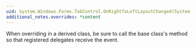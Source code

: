 ```yaml
---
uid: System.Windows.Forms.TabControl.OnRightToLeftLayoutChanged(System.EventArgs)
additional_notes.overrides: *content
---
```


<p>When overriding <xref href="System.Windows.Forms.TabControl.OnRightToLeftLayoutChanged(System.EventArgs)"></xref> in a derived class, be sure to call the base class's <xref href="System.Windows.Forms.TabControl.OnRightToLeftLayoutChanged(System.EventArgs)"></xref> method so that registered delegates receive the event.</p>


